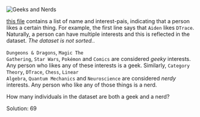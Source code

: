 ![Geeks and Nerds](http://imgs.xkcd.com/comics/geeks_and_nerds.png)

[this file](data.txt) contains a list of name and interest-pais, indicating
that a person likes a certain thing. For example, the first line says that
<code>Aiden</code> likes <code>DTrace</code>. Naturally, a person can have
multiple interests and this is reflected in the dataset.
<em>The dataset is not sorted.</em>.

<code>Dungeons & Dragons</code>, <code>Magic The Gathering</code>,
<code>Star Wars</code>, <code>Pokémon</code> and <code>Comics</code>
are considered <em>geeky</em> interests. Any person who likes any of these
interests is a geek. Similarly, <code>Category Theory</code>,
<code>DTrace</code>, <code>Chess</code>, <code>Linear Algebra</code>,
<code>Quantum Mechanics</code> and <code>Neuroscience</code> are considered
<em>nerdy</em> interests. Any person who like any of those things is a nerd.

How many individuals in the dataset are both a geek and a nerd?

Solution: 69
